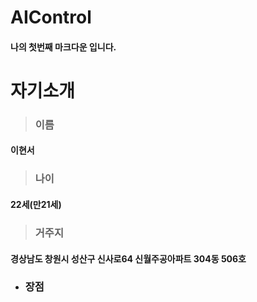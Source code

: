 # AIControl

#### 나의 첫번째 마크다운 입니다.

자기소개 
========

> ### 이름
#### 이현서

> ### 나이
#### 22세(만21세)

> ### 거주지
#### 경상남도 창원시 성산구 신사로64 신월주공아파트 304동 506호 

+ ### 장점 
